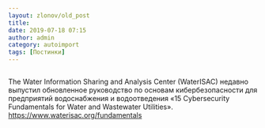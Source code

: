 ```yaml
---
layout: zlonov/old_post
title: 
date: 2019-07-18 07:15
author: admin
category: autoimport
tags: [Постинки]
---
```

<!-- wp:image {"id":72796, "align": "center"} -->
<div class="wp-block-image"><figure class="aligncenter"><img src="/assets/uploads/15-Cybersecurity-Fundamentals-WaterISAC-1.jpg" alt="" class="wp-image-72796" /></figure></div>
<!-- /wp:image -->


The Water Information Sharing and Analysis Center (WaterISAC) недавно выпустил обновленное руководство по основам кибербезопасности для предприятий водоснабжения и водоотведения «15 Cybersecurity Fundamentals for Water and Wastewater Utilities». <a href="https://www.waterisac.org/fundamentals">https://www.waterisac.org/fundamentals</a>

